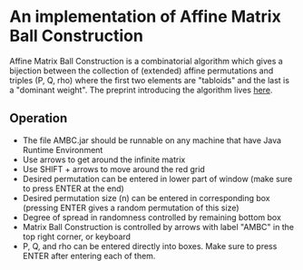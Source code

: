 # An implementation of Affine Matrix Ball Construction

Affine Matrix Ball Construction is a combinatorial algorithm which gives a bijection between the collection of (extended) affine permutations and triples (P, Q, rho) where the first two elements are "tabloids" and the last is a "dominant weight". The preprint introducing the algorithm lives [here](https://arxiv.org/abs/1511.05861).

## Operation

* The file AMBC.jar should be runnable on any machine that have Java Runtime Environment
* Use arrows to get around the infinite matrix
* Use SHIFT + arrows to move around the red grid
* Desired permutation can be entered in lower part of window (make sure to press ENTER at the end)
* Desired permutation size (n) can be entered in corresponding box (pressing ENTER gives a random permutation of this size)
* Degree of spread in randomness controlled by remaining bottom box
* Matrix Ball Construction is controlled by arrows with label "AMBC" in the top right corner, or keyboard
* P, Q, and rho can be entered directly into boxes. Make sure to press ENTER after entering each of them.
